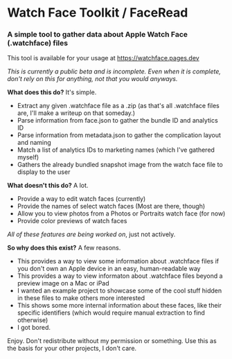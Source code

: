 # Watch Face Toolkit / FaceRead
### A simple tool to gather data about Apple Watch Face (.watchface) files
This tool is available for your usage at https://watchface.pages.dev

*This is currently a public beta and is incomplete. Even when it is complete, don't rely on this for anything, not that you would anyways.*

**What does this do?** It's simple.
- Extract any given .watchface file as a .zip (as that's all .watchface files are, I'll make a writeup on that someday.)
- Parse information from face.json to gather the bundle ID and analytics ID
- Parse information from metadata.json to gather the complication layout and naming
- Match a list of analytics IDs to marketing names (which I've gathered myself)
- Gathers the already bundled snapshot image from the watch face file to display to the user

**What doesn't this do?** A lot.
- Provide a way to edit watch faces (currently)
- Provide the names of select watch faces (Most are there, though)
- Allow you to view photos from a Photos or Portraits watch face (for now)
- Provide color previews of watch faces

*All of these features are being worked on*, just not actively.

**So why does this exist?** A few reasons.
- This provides a way to view some information about .watchface files if you don't own an Apple device in an easy, human-readable way
- This provides a way to view informaton about .watchface files beyond a preview image on a Mac or iPad
- I wanted an example project to showcase some of the cool stuff hidden in these files to make others more interested
- This shows some more internal information about these faces, like their specific identifiers (which would require manual extraction to find otherwise)
- I got bored.

Enjoy. Don't redistribute without my permission or something. Use this as the basis for your other projects, I don't care.
